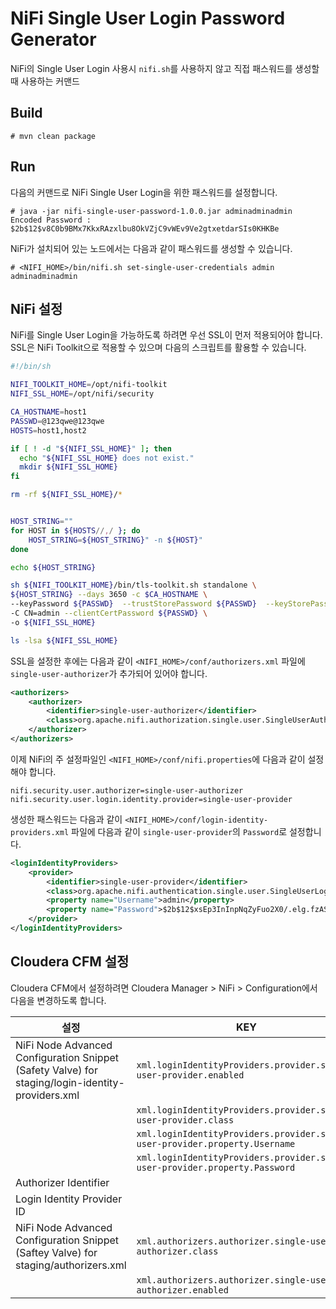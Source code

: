 # NiFi Single User Login Password Generator

NiFi의 Single User Login 사용시 `nifi.sh`를 사용하지 않고 직접 패스워드를 생성할 때 사용하는 커맨드

## Build

```
# mvn clean package
```

## Run

다음의 커맨드로 NiFi Single User Login을 위한 패스워드를 설정합니다.

```
# java -jar nifi-single-user-password-1.0.0.jar adminadminadmin
Encoded Password : $2b$12$v8C0b9BMx7KkxRAzxlbu8OkVZjC9vWEv9Ve2gtxetdarSIs0KHKBe
```

NiFi가 설치되어 있는 노드에서는 다음과 같이 패스워드를 생성할 수 있습니다.

```
# <NIFI_HOME>/bin/nifi.sh set-single-user-credentials admin adminadminadmin
```

## NiFi 설정

NiFi를 Single User Login을 가능하도록 하려면 우선 SSL이 먼저 적용되어야 합니다. SSL은 NiFi Toolkit으로 적용할 수 있으며 다음의 스크립트를 활용할 수 있습니다.

```bash
#!/bin/sh

NIFI_TOOLKIT_HOME=/opt/nifi-toolkit
NIFI_SSL_HOME=/opt/nifi/security

CA_HOSTNAME=host1
PASSWD=@123qwe@123qwe
HOSTS=host1,host2

if [ ! -d "${NIFI_SSL_HOME}" ]; then
  echo "${NIFI_SSL_HOME} does not exist."
  mkdir ${NIFI_SSL_HOME}
fi

rm -rf ${NIFI_SSL_HOME}/*


HOST_STRING=""
for HOST in ${HOSTS//,/ }; do
    HOST_STRING=${HOST_STRING}" -n ${HOST}"
done

echo ${HOST_STRING}

sh ${NIFI_TOOLKIT_HOME}/bin/tls-toolkit.sh standalone \
${HOST_STRING} --days 3650 -c $CA_HOSTNAME \
--keyPassword ${PASSWD}  --trustStorePassword ${PASSWD}  --keyStorePassword ${PASSWD} \
-C CN=admin --clientCertPassword ${PASSWD} \
-o ${NIFI_SSL_HOME}

ls -lsa ${NIFI_SSL_HOME}
```

SSL을 설정한 후에는 다음과 같이 `<NIFI_HOME>/conf/authorizers.xml` 파일에 `single-user-authorizer`가 추가되어 있어야 합니다.

```xml
<authorizers>
    <authorizer>
        <identifier>single-user-authorizer</identifier>
        <class>org.apache.nifi.authorization.single.user.SingleUserAuthorizer</class>
    </authorizer>
</authorizers>
```

이제 NiFi의 주 설정파일인 `<NIFI_HOME>/conf/nifi.properties`에 다음과 같이 설정해야 합니다.

```
nifi.security.user.authorizer=single-user-authorizer
nifi.security.user.login.identity.provider=single-user-provider
```

생성한 패스워드는 다음과 같이 `<NIFI_HOME>/conf/login-identity-providers.xml` 파일에 다음과 같이 `single-user-provider`의 `Password`로 설정합니다.

```xml
<loginIdentityProviders>
    <provider>
        <identifier>single-user-provider</identifier>
        <class>org.apache.nifi.authentication.single.user.SingleUserLoginIdentityProvider</class>
        <property name="Username">admin</property>
        <property name="Password">$2b$12$xsEp3InInpNqZyFuo2X0/.elg.fzASkxvJrO27Zl9EIsuQj8.Hcw.</property>
    </provider>
</loginIdentityProviders>
```

## Cloudera CFM 설정

Cloudera CFM에서 설정하려면 Cloudera Manager > NiFi > Configuration에서 다음을 변경하도록 합니다.

|설정|KEY|VALUE|
|---|---|---|
|NiFi Node Advanced Configuration Snippet (Safety Valve) for staging/login-identity-providers.xml|`xml.loginIdentityProviders.provider.single-user-provider.enabled`|`true`|
||`xml.loginIdentityProviders.provider.single-user-provider.class`|`org.apache.nifi.authentication.single.user.SingleUserLoginIdentityProvider`|
||`xml.loginIdentityProviders.provider.single-user-provider.property.Username`|`admin`|
||`xml.loginIdentityProviders.provider.single-user-provider.property.Password`|`생성한 패스워드`|
|Authorizer Identifier||`single-user-authorizer`|
|Login Identity Provider ID||`single-user-provider`|
|NiFi Node Advanced Configuration Snippet (Saftey Valve) for staging/authorizers.xml|`xml.authorizers.authorizer.single-user-authorizer.class`|`org.apache.nifi.authorization.single.user.SingleUserAuthorizer`|
||`xml.authorizers.authorizer.single-user-authorizer.enabled`|`true`|
